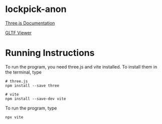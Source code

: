 # lockpick-anon
[Three.js Documentation](https://threejs.org/docs/index.html#manual/en/introduction/Creating-a-scene)

[GLTF Viewer](https://gltf-viewer.donmccurdy.com/)

# Running Instructions
To run the program, you need three.js and vite installed. To install them in the terminal, type
```
# three.js
npm install --save three

# vite
npm install --save-dev vite
```
To run the program, type
```
npx vite
```
